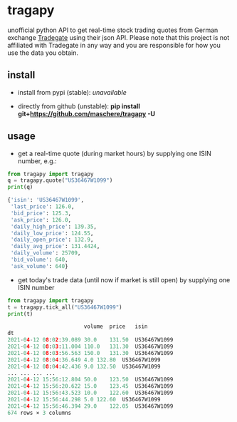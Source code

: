# tragapy
unofficial python API to get real-time stock trading quotes from German exchange [Tradegate](https://www.tradegate.de/) using their json API. Please note that this project is not affiliated with Tradegate in any way and you are responsible for how you use the data you obtain.

## install
- install from pypi (stable): *unavailable*

- directly from github (unstable): **pip install git+https://github.com/maschere/tragapy -U**

## usage
- get a real-time quote (during market hours) by supplying one ISIN number, e.g.:
  
```python
from tragapy import tragapy
q = tragapy.quote("US36467W1099")
print(q)

{'isin': 'US36467W1099',
 'last_price': 126.0,
 'bid_price': 125.3,
 'ask_price': 126.0,
 'daily_high_price': 139.35,
 'daily_low_price': 124.55,
 'daily_open_price': 132.9,
 'daily_avg_price': 131.4424,
 'daily_volume': 25709,
 'bid_volume': 640,
 'ask_volume': 640}
```

- get today's trade data (until now if market is still open) by supplying one ISIN number
  
```python
from tragapy import tragapy
t = tragapy.tick_all("US36467W1099")
print(t)

                        volume	price	isin
dt			
2021-04-12 08:02:39.089	30.0	131.50	US36467W1099
2021-04-12 08:03:11.004	110.0	131.30	US36467W1099
2021-04-12 08:03:56.563	150.0	131.30	US36467W1099
2021-04-12 08:04:36.649	4.0	132.80	US36467W1099
2021-04-12 08:04:42.436	9.0	132.50	US36467W1099
...	...	...	...
2021-04-12 15:56:12.804	50.0	123.50	US36467W1099
2021-04-12 15:56:20.622	15.0	123.45	US36467W1099
2021-04-12 15:56:43.523	10.0	122.60	US36467W1099
2021-04-12 15:56:44.298	5.0	122.60	US36467W1099
2021-04-12 15:56:46.394	29.0	122.05	US36467W1099
674 rows × 3 columns
```
